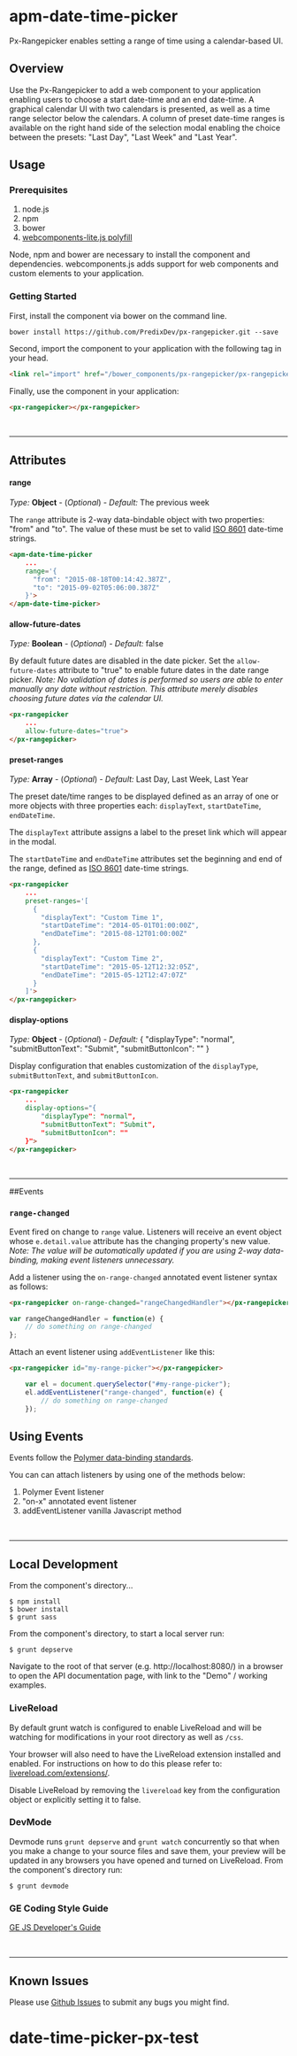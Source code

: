 # apm-date-time-picker

Px-Rangepicker enables setting a range of time using a calendar-based UI.

## Overview

Use the Px-Rangepicker to add a web component to your application enabling users to choose a start date-time and an end date-time. A graphical calendar UI with two calendars is presented, as well as a time range selector below the calendars. A column of preset date-time ranges is available on the right hand side of the selection modal enabling the choice between the presets: "Last Day", "Last Week" and "Last Year".

## Usage

### Prerequisites

1. node.js
2. npm
3. bower
4. [webcomponents-lite.js polyfill](https://github.com/webcomponents/webcomponentsjs)

Node, npm and bower are necessary to install the component and dependencies. webcomponents.js adds support for web components and custom elements to your application.

### Getting Started

First, install the component via bower on the command line.

```
bower install https://github.com/PredixDev/px-rangepicker.git --save
```

Second, import the component to your application with the following tag in your head.

```html
<link rel="import" href="/bower_components/px-rangepicker/px-rangepicker.html" ></link>
```

Finally, use the component in your application:

```html
<px-rangepicker></px-rangepicker>
```

<br />
<hr />

## Attributes

#### range

*Type:* **Object** - (*Optional*) - *Default:* The previous week

The `range` attribute is 2-way data-bindable object with two properties: "from" and "to". The value of these must be set to valid [ISO 8601](https://en.wikipedia.org/wiki/ISO_8601) date-time strings.

```html
<apm-date-time-picker
	...
	range='{
      "from": "2015-08-18T00:14:42.387Z",
      "to": "2015-09-02T05:06:00.387Z"
    }'>
</apm-date-time-picker>
```

#### allow-future-dates

*Type:* **Boolean** - (*Optional*) - *Default:* false

By default future dates are disabled in the date picker. Set the `allow-future-dates` attribute to "true" to enable future dates in the date range picker. *Note: No validation of dates is performed so users are able to enter manually any date without restriction. This attribute merely disables choosing future dates via the calendar UI.*

```html
<px-rangepicker
	...
	allow-future-dates="true">
</px-rangepicker>
```

#### preset-ranges

*Type:* **Array** - (*Optional*) - *Default:* Last Day, Last Week, Last Year

The preset date/time ranges to be displayed defined as an array of one or more objects with three properties each: `displayText`, `startDateTime`, `endDateTime`.

The `displayText` attribute assigns a label to the preset link which will appear in the modal.

The `startDateTime` and `endDateTime` attributes set the beginning and end of the range, defined as [ISO 8601](https://en.wikipedia.org/wiki/ISO_8601) date-time strings.

```html
<px-rangepicker
	...
	preset-ranges='[
      {
        "displayText": "Custom Time 1",
        "startDateTime": "2014-05-01T01:00:00Z",
        "endDateTime": "2015-08-12T01:00:00Z"
      },
      {
        "displayText": "Custom Time 2",
        "startDateTime": "2015-05-12T12:32:05Z",
        "endDateTime": "2015-05-12T12:47:07Z"
      }
    ]'>
</px-rangepicker>
```

#### display-options

*Type:* **Object** - (*Optional*) - *Default:* { "displayType": "normal", "submitButtonText": "Submit", "submitButtonIcon": "" }

Display configuration that enables customization of the `displayType`, `submitButtonText`, and `submitButtonIcon`.

```html
<px-rangepicker
	...
	display-options="{
        "displayType": "normal",
        "submitButtonText": "Submit",
        "submitButtonIcon": ""
    }">
</px-rangepicker>
```

<br />
<hr />

##Events
### `range-changed`

Event fired on change to `range` value. Listeners will receive an event object whose `e.detail.value` attribute has the changing property's new value. *Note: The value will be automatically updated if you are using 2-way data-binding, making event listeners unnecessary.*

Add a listener using the `on-range-changed` annotated event listener syntax as follows:

```html
<px-rangepicker on-range-changed="rangeChangedHandler"></px-rangepicker>
```
```javascript
var rangeChangedHandler = function(e) {
	// do something on range-changed
};
```

Attach an event listener using `addEventListener` like this:

```html
<px-rangepicker id="my-range-picker"></px-rangepicker>
```
```javascript
	var el = document.querySelector("#my-range-picker");
	el.addEventListener("range-changed", function(e) {
		// do something on range-changed
	});
```

## Using Events

Events follow the [Polymer data-binding standards](https://www.polymer-project.org/1.0/docs/devguide/data-binding.html).

You can can attach listeners by using one of the methods below:

1. Polymer Event listener
2. "on-x" annotated event listener
3. addEventListener vanilla Javascript method
<br />
<hr />

## Local Development

From the component's directory...

```
$ npm install
$ bower install
$ grunt sass
```

From the component's directory, to start a local server run:

```
$ grunt depserve
```

Navigate to the root of that server (e.g. http://localhost:8080/) in a browser to open the API documentation page, with link to the "Demo" / working examples.

### LiveReload

By default grunt watch is configured to enable LiveReload and will be watching for modifications in your root directory as well as `/css`.

Your browser will also need to have the LiveReload extension installed and enabled. For instructions on how to do this please refer to: [livereload.com/extensions/](http://livereload.com/extensions/).

Disable LiveReload by removing the `livereload` key from the configuration object or explicitly setting it to false.


### DevMode
Devmode runs `grunt depserve` and `grunt watch` concurrently so that when you make a change to your source files and save them, your preview will be updated in any browsers you have opened and turned on LiveReload.
From the component's directory run:

```
$ grunt devmode
```

### GE Coding Style Guide
[GE JS Developer's Guide](https://github.com/GeneralElectric/javascript)

<br />
<hr />

## Known Issues

Please use [Github Issues](https://github.com/PredixDev/COMPONENT/issues) to submit any bugs you might find.
# date-time-picker-px-test
